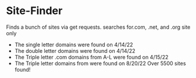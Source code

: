 # Site-Finder
Finds a bunch of sites via get requests. searches for.com, .net, and .org site only
- The single letter domains were found on 4/14/22
- The double letter domains were found on 4/14/22
- The Triple letter .com domains from A-L  were found on 4/15/22
- The Triple letter domains from  were found on 8/20/22
Over 5500 sites found!
